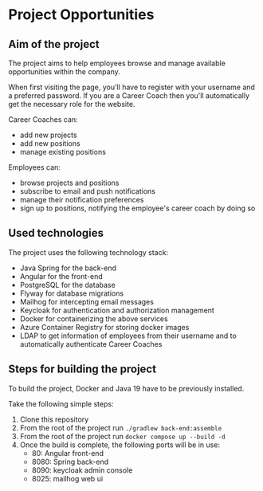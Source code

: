 # Project Opportunities

## Aim of the project

The project aims to help employees browse and manage available opportunities within the company.

When first visiting the page, you'll have to register with your username and a preferred password.
If you are a Career Coach then you'll automatically get the necessary role for the website.

Career Coaches can:

- add new projects
- add new positions
- manage existing positions

Employees can:

- browse projects and positions
- subscribe to email and push notifications
- manage their notification preferences
- sign up to positions, notifying the employee's career coach by doing so

## Used technologies

The project uses the following technology stack:

- Java Spring for the back-end
- Angular for the front-end
- PostgreSQL for the database
- Flyway for database migrations
- Mailhog for intercepting email messages
- Keycloak for authentication and authorization management
- Docker for containerizing the above services
- Azure Container Registry for storing docker images
- LDAP to get information of employees from their username and to automatically authenticate Career Coaches

## Steps for building the project

To build the project, Docker and Java 19 have to be previously installed.

Take the following simple steps:

1. Clone this repository
2. From the root of the project run `./gradlew back-end:assemble`
3. From the root of the project run `docker compose up --build -d`
4. Once the build is complete, the following ports will be in use:
	- 80: Angular front-end
	- 8080: Spring back-end
	- 8090: keycloak admin console
	- 8025: mailhog web ui



